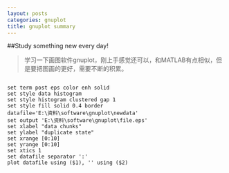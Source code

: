 ```yaml
--- 
layout: posts
categories: gnuplot
title: gnuplot summary
---
```

##Study something new every day!
> 学习一下画图软件gnuplot，刚上手感觉还可以，和MATLAB有点相似，但是要把图画的更好，需要不断的积累。
<pre><code>
set term post eps color enh solid
set style data histogram  
set style histogram clustered gap 1  
set style fill solid 0.4 border
datafile='E:\资料\software\gnuplot\newdata'
set output 'E:\资料\software\gnuplot\file.eps'
set xlabel "data chunks" 
set ylabel "duplicate state" 
set xrange [0:10]
set yrange [0:10]
set xtics 1
set datafile separator ':'
plot datafile using ($1), '' using ($2)
</code></pre>


